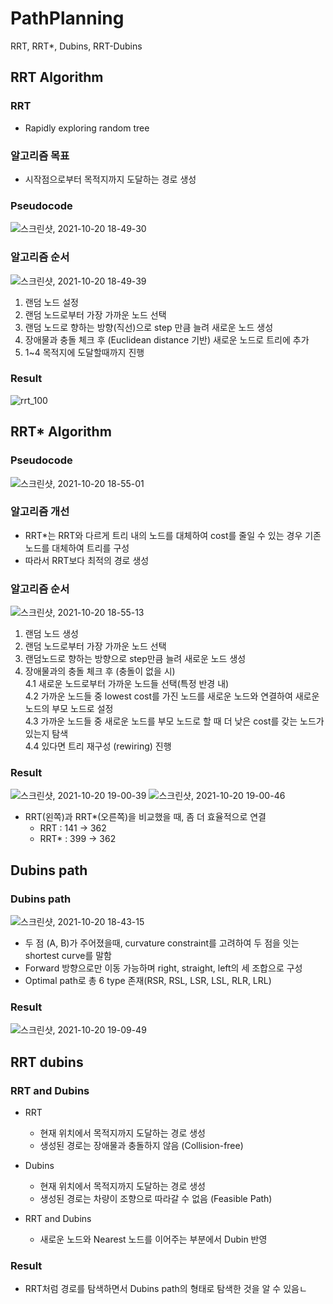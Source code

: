 # PathPlanning
RRT, RRT*, Dubins, RRT-Dubins

## RRT Algorithm
### RRT
- Rapidly exploring random tree

### 알고리즘 목표
- 시작점으로부터 목적지까지 도달하는 경로 생성

### Pseudocode
![스크린샷, 2021-10-20 18-49-30](https://user-images.githubusercontent.com/67509269/138074523-8acd360e-0493-4698-882e-d43d00be7382.png)

### 알고리즘 순서
![스크린샷, 2021-10-20 18-49-39](https://user-images.githubusercontent.com/67509269/138074569-495e84dd-43f2-41ce-aa34-8b700ee7cde0.png)

1. 랜덤 노드 설정
2. 랜덤 노드로부터 가장 가까운 노드 선택
3. 랜덤 노드로 향하는 방향(직선)으로 step 만큼 늘려 새로운 노드 생성
4. 장애물과 충돌 체크 후 (Euclidean distance 기반) 새로운 노드로 트리에 추가
5. 1~4 목적지에 도달할때까지 진행

### Result
![rrt_100](https://user-images.githubusercontent.com/67509269/138074610-5b16c7fe-6c64-4e40-9b5c-0d42655c0241.png)

## RRT* Algorithm
### Pseudocode
![스크린샷, 2021-10-20 18-55-01](https://user-images.githubusercontent.com/67509269/138074664-aea81450-1a4c-42d7-9a91-c2bfa9517ccc.png)

### 알고리즘 개선
- RRT*는 RRT와 다르게 트리 내의 노드를 대체하여 cost를 줄일 수 있는 경우 기존 노드를 대체하여 트리를 구성
- 따라서 RRT보다 최적의 경로 생성

### 알고리즘 순서
![스크린샷, 2021-10-20 18-55-13](https://user-images.githubusercontent.com/67509269/138074688-27d0a7e6-e023-4373-8405-13ca090b738e.png)

1. 랜덤 노드 생성
2. 랜덤 노드로부터 가장 가까운 노드 선택
3. 랜덤노드로 향하는 방향으로 step만큼 늘려 새로운 노드 생성
4. 장애물과의 충돌 체크 후 (충돌이 없을 시)  
  4.1 새로운 노드로부터 가까운 노드들 선택(특정 반경 내)  
  4.2 가까운 노드들 중 lowest cost를 가진 노드를 새로운 노드와 연결하여 새로운 노드의 부모 노드로 설정  
  4.3 가까운 노드들 중 새로운 노드를 부모 노드로 할 때 더 낮은 cost를 갖는 노드가 있는지 탐색  
  4.4 있다면 트리 재구성 (rewiring) 진행  

### Result
![스크린샷, 2021-10-20 19-00-39](https://user-images.githubusercontent.com/67509269/138074709-1901acb9-1687-443f-8d66-4fe2322ff0a4.png)
![스크린샷, 2021-10-20 19-00-46](https://user-images.githubusercontent.com/67509269/138074714-0eb8517d-4609-4a2f-a957-82fe5b478141.png)

- RRT(왼쪽)과 RRT*(오른쪽)을 비교했을 때, 좀 더 효율적으로 연결
    - RRT  : 141 -> 362
    - RRT* : 399 -> 362

## Dubins path
### Dubins path
![스크린샷, 2021-10-20 18-43-15](https://user-images.githubusercontent.com/67509269/138074811-5aa907f8-527c-4872-bf63-de92b194f4e9.png)

- 두 점 (A, B)가 주어졌을때, curvature constraint를 고려하여 두 점을 잇는 shortest curve를 말함
- Forward 방향으로만 이동 가능하며 right, straight, left의 세 조합으로 구성
- Optimal path로 총 6 type 존재(RSR, RSL, LSR, LSL, RLR, LRL)

### Result
![스크린샷, 2021-10-20 19-09-49](https://user-images.githubusercontent.com/67509269/138074904-36bd82cd-658b-469d-8082-412d98e30631.png)

## RRT dubins
### RRT and Dubins
- RRT
  - 현재 위치에서 목적지까지 도달하는 경로 생성
  - 생성된 경로는 장애물과 충돌하지 않음 (Collision-free)

- Dubins
  - 현재 위치에서 목적지까지 도달하는 경로 생성
  - 생성된 경로는 차량이 조향으로 따라갈 수 없음 (Feasible Path)

- RRT and Dubins
  - 새로운 노드와 Nearest 노드를 이어주는 부분에서 Dubin 반영

### Result

- RRT처럼 경로를 탐색하면서 Dubins path의 형태로 탐색한 것을 알 수 있음ㄴ